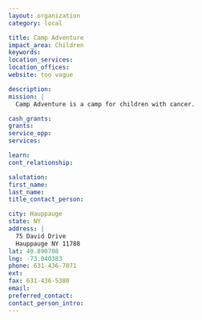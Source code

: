 ```yaml
---
layout: organization
category: local

title: Camp Adventure
impact_area: Children
keywords: 
location_services: 
location_offices: 
website: too vague

description: 
mission: |
  Camp Adventure is a camp for children with cancer.

cash_grants: 
grants: 
service_opp: 
services: 

learn: 
cont_relationship: 

salutation: 
first_name: 
last_name: 
title_contact_person: 

city: Hauppauge
state: NY
address: |
  75 David Drive  
  Hauppauge NY 11788
lat: 40.890708
lng: -73.040383
phone: 631-436-7071
ext: 
fax: 631-436-5380
email: 
preferred_contact: 
contact_person_intro: 
---
```

